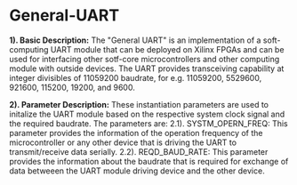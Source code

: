 # General-UART
**1). Basic Description:** The "General UART" is an implementation of a soft-computing UART module that can be deployed on Xilinx FPGAs and can be used for interfacing other sotf-core microcontrollers and other computing module with outside devices. The UART provides transceiving capability at integer divisibles of 11059200 baudrate, for e.g. 11059200, 5529600, 921600, 115200, 19200, and 9600.

**2). Parameter Description:** These instantiation parameters are used to initalize the UART module based on the respective system clock signal and the required baudrate. The parameters are:
2.1). SYSTM_OPERN_FREQ: This parameter provides the information of the operation frequency of the microcontroller or any other device that is driving the UART to transmit/receive data serially.
2.2). REQD_BAUD_RATE: This parameter provides the information about the baudrate that is required for exchange of data betweeen the UART module driving device and the other device.
